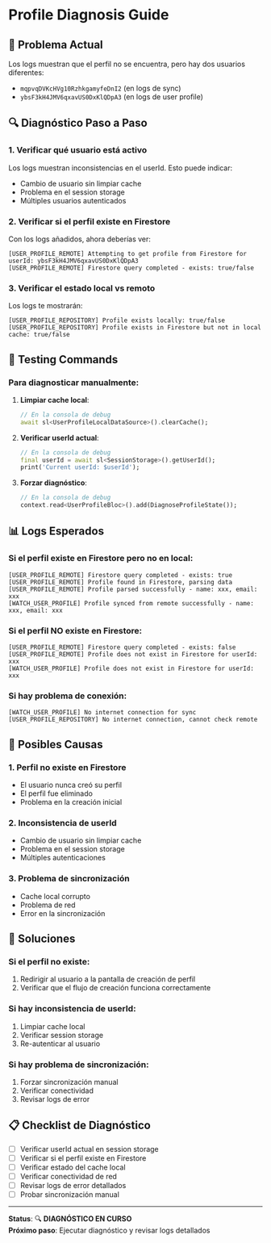 # Profile Diagnosis Guide

## 🎯 **Problema Actual**

Los logs muestran que el perfil no se encuentra, pero hay dos usuarios diferentes:

- `mqpvqDVKcHVg10RzhkgamyfeDnI2` (en logs de sync)
- `ybsF3kH4JMV6qxavUS0DxKlQDpA3` (en logs de user profile)

## 🔍 **Diagnóstico Paso a Paso**

### **1. Verificar qué usuario está activo**

Los logs muestran inconsistencias en el userId. Esto puede indicar:

- Cambio de usuario sin limpiar cache
- Problema en el session storage
- Múltiples usuarios autenticados

### **2. Verificar si el perfil existe en Firestore**

Con los logs añadidos, ahora deberías ver:

```
[USER_PROFILE_REMOTE] Attempting to get profile from Firestore for userId: ybsF3kH4JMV6qxavUS0DxKlQDpA3
[USER_PROFILE_REMOTE] Firestore query completed - exists: true/false
```

### **3. Verificar el estado local vs remoto**

Los logs te mostrarán:

```
[USER_PROFILE_REPOSITORY] Profile exists locally: true/false
[USER_PROFILE_REPOSITORY] Profile exists in Firestore but not in local cache: true/false
```

## 🧪 **Testing Commands**

### **Para diagnosticar manualmente:**

1. **Limpiar cache local**:

   ```dart
   // En la consola de debug
   await sl<UserProfileLocalDataSource>().clearCache();
   ```

2. **Verificar userId actual**:

   ```dart
   // En la consola de debug
   final userId = await sl<SessionStorage>().getUserId();
   print('Current userId: $userId');
   ```

3. **Forzar diagnóstico**:
   ```dart
   // En la consola de debug
   context.read<UserProfileBloc>().add(DiagnoseProfileState());
   ```

## 📊 **Logs Esperados**

### **Si el perfil existe en Firestore pero no en local:**

```
[USER_PROFILE_REMOTE] Firestore query completed - exists: true
[USER_PROFILE_REMOTE] Profile found in Firestore, parsing data
[USER_PROFILE_REMOTE] Profile parsed successfully - name: xxx, email: xxx
[WATCH_USER_PROFILE] Profile synced from remote successfully - name: xxx, email: xxx
```

### **Si el perfil NO existe en Firestore:**

```
[USER_PROFILE_REMOTE] Firestore query completed - exists: false
[USER_PROFILE_REMOTE] Profile does not exist in Firestore for userId: xxx
[WATCH_USER_PROFILE] Profile does not exist in Firestore for userId: xxx
```

### **Si hay problema de conexión:**

```
[WATCH_USER_PROFILE] No internet connection for sync
[USER_PROFILE_REPOSITORY] No internet connection, cannot check remote
```

## 🚨 **Posibles Causas**

### **1. Perfil no existe en Firestore**

- El usuario nunca creó su perfil
- El perfil fue eliminado
- Problema en la creación inicial

### **2. Inconsistencia de userId**

- Cambio de usuario sin limpiar cache
- Problema en el session storage
- Múltiples autenticaciones

### **3. Problema de sincronización**

- Cache local corrupto
- Problema de red
- Error en la sincronización

## 🔧 **Soluciones**

### **Si el perfil no existe:**

1. Redirigir al usuario a la pantalla de creación de perfil
2. Verificar que el flujo de creación funciona correctamente

### **Si hay inconsistencia de userId:**

1. Limpiar cache local
2. Verificar session storage
3. Re-autenticar al usuario

### **Si hay problema de sincronización:**

1. Forzar sincronización manual
2. Verificar conectividad
3. Revisar logs de error

## 📋 **Checklist de Diagnóstico**

- [ ] Verificar userId actual en session storage
- [ ] Verificar si el perfil existe en Firestore
- [ ] Verificar estado del cache local
- [ ] Verificar conectividad de red
- [ ] Revisar logs de error detallados
- [ ] Probar sincronización manual

---

**Status**: 🔍 **DIAGNÓSTICO EN CURSO**  
**Próximo paso**: Ejecutar diagnóstico y revisar logs detallados
